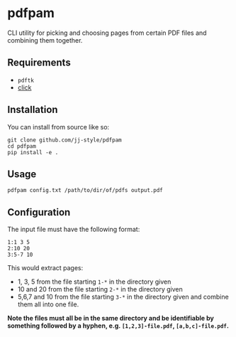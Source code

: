 # pdfpam
CLI utility for picking and choosing pages from certain PDF files and combining them together.

## Requirements
- `pdftk`
- [click](https://github.com/pallets/click/)

## Installation
You can install from source like so:
```
git clone github.com/jj-style/pdfpam
cd pdfpam
pip install -e .
```

## Usage
`pdfpam config.txt /path/to/dir/of/pdfs output.pdf`

## Configuration
The input file must have the following format:  
```
1:1 3 5
2:10 20
3:5-7 10
```  
This would extract pages:
- 1, 3, 5 from the file starting `1-*` in the directory given
- 10 and 20 from the file starting `2-*` in the directory given
- 5,6,7 and 10 from the file starting `3-*` in the directory given
and combine them all into one file.

**Note the files must all be in the same directory and be identifiable by something followed by a hyphen, e.g. `[1,2,3]-file.pdf`, `[a,b,c]-file.pdf`.**
